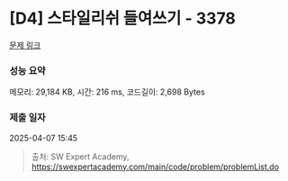 # [D4] 스타일리쉬 들여쓰기 - 3378 

[문제 링크](https://swexpertacademy.com/main/code/problem/problemDetail.do?contestProbId=AWD3nB5q3T0DFAUZ) 

### 성능 요약

메모리: 29,184 KB, 시간: 216 ms, 코드길이: 2,698 Bytes

### 제출 일자

2025-04-07 15:45



> 출처: SW Expert Academy, https://swexpertacademy.com/main/code/problem/problemList.do
